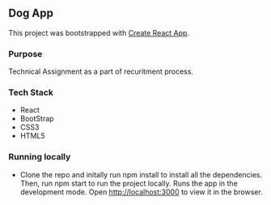 

## Dog App
This project was bootstrapped with [Create React App](https://github.com/facebook/create-react-app).

### Purpose
Technical Assignment as a part of recuritment process.

### Tech Stack
- React
- BootStrap
- CSS3
- HTML5

### Running locally
- Clone the repo and initally run npm install to install all the dependencies. Then, run npm start to run the project locally. Runs the app in the development mode.
Open [http://localhost:3000](http://localhost:3000) to view it in the browser.

